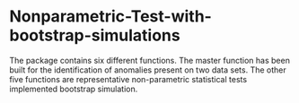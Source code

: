 # Nonparametric-Test-with-bootstrap-simulations
The package contains six different functions. The master function has been built for the identification of anomalies present on two data sets. The other five functions are representative non-parametric statistical tests implemented bootstrap simulation.
